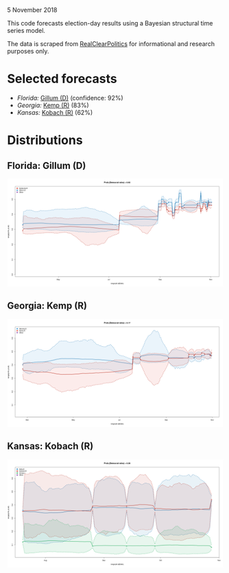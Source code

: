 
5 November 2018

This code forecasts election-day results using a Bayesian structural time
series model.

The data is scraped from
[RealClearPolitics](https://www.realclearpolitics.com/epolls/latest_polls/)
for informational and research purposes only.

# Selected forecasts

* *Florida:* [Gillum (D)](#florida-gillum-d) (confidence: 92%)
* *Georgia:* [Kemp (R)](#georgia-kemp-r) (83%)
* *Kansas:* [Kobach (R)](#kansas-kobach-r) (62%)

# Distributions

## Florida: Gillum (D)

![](https://raw.githubusercontent.com/mhlinder/election-night/master/out/governor-Florida_Governor_-_DeSantis_vs__Gillum.png)

## Georgia: Kemp (R)

![](https://raw.githubusercontent.com/mhlinder/election-night/master/out/governor-Georgia_Governor_-_Kemp_vs__Abrams.png)

## Kansas: Kobach (R)

![](https://raw.githubusercontent.com/mhlinder/election-night/master/out/governor-Kansas_Governor_-_Kobach_vs__Kelly_vs__Orman.png)
